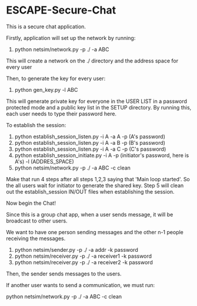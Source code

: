 # ESCAPE-Secure-Chat
This is a secure chat application.

Firstly, application will set up the network by running: 

1. python netsim/network.py -p ./ -a ABC

This will create a network on the ./ directory and the address space for every user 

Then, to generate the key for every user:

1. python gen_key.py -l ABC

This will generate private key for everyone in the USER LIST in a password protected mode and a public key list in the SETUP directory. By running this, each user needs to type their password here.

To establish the session:

1. python establish_session_listen.py -i A -a A -p (A's password)
2. python establish_session_listen.py -i A -a B -p (B's password)
3. python establish_session_listen.py -i A -a C -p (C's password)
4. python establish_session_initiate.py -i A -p (initiator's password, here is A's) -l (ADDRES_SPACE)
5. python netsim/network.py -p ./ -a ABC -c clean

Make that run 4 steps after all steps 1,2,3 saying that 'Main loop started'. So the all users wait for initiator to generate the shared key. Step 5 will clean out the establish_session IN/OUT files when establishing the session. 

Now begin the Chat!

Since this is a group chat app, when a user sends message, it will be broadcast to other users. 

We want to have one person sending messages and the other n-1 people receiving the messages.

1. python netsim/sender.py -p ./ -a addr -k password
2. python netsim/receiver.py -p ./ -a receiver1 -k password
3. python netsim/receiver.py -p ./ -a receiver2 -k password

Then, the sender sends messages to the users.

If another user wants to send a communication, we must run:

python netsim/network.py -p ./ -a ABC -c clean
